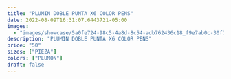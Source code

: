```yaml
---
title: "PLUMIN DOBLE PUNTA X6 COLOR PENS"
date: 2022-08-09T16:31:07.6443721-05:00
images:
  - "images/showcase/5a0fe724-98c5-4a8d-8c54-adb762436c18_f9e7ab0c-30f7-4920-a9bc-67366c29c07c.webp"
description: "PLUMIN DOBLE PUNTA X6 COLOR PENS"
price: "50"
sizes: ["PIEZA"]
colors: ["PLUMON"]
draft: false
---
```

